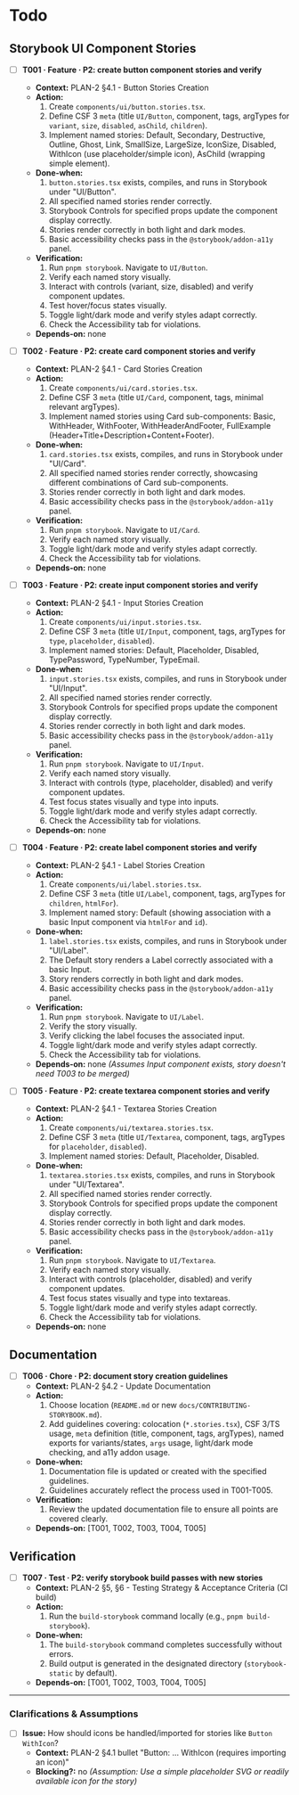 # Todo

## Storybook UI Component Stories

- [ ] **T001 · Feature · P2: create button component stories and verify**

  - **Context:** PLAN-2 §4.1 - Button Stories Creation
  - **Action:**
    1. Create `components/ui/button.stories.tsx`.
    2. Define CSF 3 `meta` (title `UI/Button`, component, tags, argTypes for `variant`, `size`, `disabled`, `asChild`, `children`).
    3. Implement named stories: Default, Secondary, Destructive, Outline, Ghost, Link, SmallSize, LargeSize, IconSize, Disabled, WithIcon (use placeholder/simple icon), AsChild (wrapping simple element).
  - **Done‑when:**
    1. `button.stories.tsx` exists, compiles, and runs in Storybook under "UI/Button".
    2. All specified named stories render correctly.
    3. Storybook Controls for specified props update the component display correctly.
    4. Stories render correctly in both light and dark modes.
    5. Basic accessibility checks pass in the `@storybook/addon-a11y` panel.
  - **Verification:**
    1. Run `pnpm storybook`. Navigate to `UI/Button`.
    2. Verify each named story visually.
    3. Interact with controls (variant, size, disabled) and verify component updates.
    4. Test hover/focus states visually.
    5. Toggle light/dark mode and verify styles adapt correctly.
    6. Check the Accessibility tab for violations.
  - **Depends‑on:** none

- [ ] **T002 · Feature · P2: create card component stories and verify**

  - **Context:** PLAN-2 §4.1 - Card Stories Creation
  - **Action:**
    1. Create `components/ui/card.stories.tsx`.
    2. Define CSF 3 `meta` (title `UI/Card`, component, tags, minimal relevant argTypes).
    3. Implement named stories using Card sub-components: Basic, WithHeader, WithFooter, WithHeaderAndFooter, FullExample (Header+Title+Description+Content+Footer).
  - **Done‑when:**
    1. `card.stories.tsx` exists, compiles, and runs in Storybook under "UI/Card".
    2. All specified named stories render correctly, showcasing different combinations of Card sub-components.
    3. Stories render correctly in both light and dark modes.
    4. Basic accessibility checks pass in the `@storybook/addon-a11y` panel.
  - **Verification:**
    1. Run `pnpm storybook`. Navigate to `UI/Card`.
    2. Verify each named story visually.
    3. Toggle light/dark mode and verify styles adapt correctly.
    4. Check the Accessibility tab for violations.
  - **Depends‑on:** none

- [ ] **T003 · Feature · P2: create input component stories and verify**

  - **Context:** PLAN-2 §4.1 - Input Stories Creation
  - **Action:**
    1. Create `components/ui/input.stories.tsx`.
    2. Define CSF 3 `meta` (title `UI/Input`, component, tags, argTypes for `type`, `placeholder`, `disabled`).
    3. Implement named stories: Default, Placeholder, Disabled, TypePassword, TypeNumber, TypeEmail.
  - **Done‑when:**
    1. `input.stories.tsx` exists, compiles, and runs in Storybook under "UI/Input".
    2. All specified named stories render correctly.
    3. Storybook Controls for specified props update the component display correctly.
    4. Stories render correctly in both light and dark modes.
    5. Basic accessibility checks pass in the `@storybook/addon-a11y` panel.
  - **Verification:**
    1. Run `pnpm storybook`. Navigate to `UI/Input`.
    2. Verify each named story visually.
    3. Interact with controls (type, placeholder, disabled) and verify component updates.
    4. Test focus states visually and type into inputs.
    5. Toggle light/dark mode and verify styles adapt correctly.
    6. Check the Accessibility tab for violations.
  - **Depends‑on:** none

- [ ] **T004 · Feature · P2: create label component stories and verify**

  - **Context:** PLAN-2 §4.1 - Label Stories Creation
  - **Action:**
    1. Create `components/ui/label.stories.tsx`.
    2. Define CSF 3 `meta` (title `UI/Label`, component, tags, argTypes for `children`, `htmlFor`).
    3. Implement named story: Default (showing association with a basic Input component via `htmlFor` and `id`).
  - **Done‑when:**
    1. `label.stories.tsx` exists, compiles, and runs in Storybook under "UI/Label".
    2. The Default story renders a Label correctly associated with a basic Input.
    3. Story renders correctly in both light and dark modes.
    4. Basic accessibility checks pass in the `@storybook/addon-a11y` panel.
  - **Verification:**
    1. Run `pnpm storybook`. Navigate to `UI/Label`.
    2. Verify the story visually.
    3. Verify clicking the label focuses the associated input.
    4. Toggle light/dark mode and verify styles adapt correctly.
    5. Check the Accessibility tab for violations.
  - **Depends‑on:** none _(Assumes Input component exists, story doesn't need T003 to be merged)_

- [ ] **T005 · Feature · P2: create textarea component stories and verify**
  - **Context:** PLAN-2 §4.1 - Textarea Stories Creation
  - **Action:**
    1. Create `components/ui/textarea.stories.tsx`.
    2. Define CSF 3 `meta` (title `UI/Textarea`, component, tags, argTypes for `placeholder`, `disabled`).
    3. Implement named stories: Default, Placeholder, Disabled.
  - **Done‑when:**
    1. `textarea.stories.tsx` exists, compiles, and runs in Storybook under "UI/Textarea".
    2. All specified named stories render correctly.
    3. Storybook Controls for specified props update the component display correctly.
    4. Stories render correctly in both light and dark modes.
    5. Basic accessibility checks pass in the `@storybook/addon-a11y` panel.
  - **Verification:**
    1. Run `pnpm storybook`. Navigate to `UI/Textarea`.
    2. Verify each named story visually.
    3. Interact with controls (placeholder, disabled) and verify component updates.
    4. Test focus states visually and type into textareas.
    5. Toggle light/dark mode and verify styles adapt correctly.
    6. Check the Accessibility tab for violations.
  - **Depends‑on:** none

## Documentation

- [ ] **T006 · Chore · P2: document story creation guidelines**
  - **Context:** PLAN-2 §4.2 - Update Documentation
  - **Action:**
    1. Choose location (`README.md` or new `docs/CONTRIBUTING-STORYBOOK.md`).
    2. Add guidelines covering: colocation (`*.stories.tsx`), CSF 3/TS usage, `meta` definition (title, component, tags, argTypes), named exports for variants/states, `args` usage, light/dark mode checking, and a11y addon usage.
  - **Done‑when:**
    1. Documentation file is updated or created with the specified guidelines.
    2. Guidelines accurately reflect the process used in T001-T005.
  - **Verification:**
    1. Review the updated documentation file to ensure all points are covered clearly.
  - **Depends‑on:** [T001, T002, T003, T004, T005]

## Verification

- [ ] **T007 · Test · P2: verify storybook build passes with new stories**
  - **Context:** PLAN-2 §5, §6 - Testing Strategy & Acceptance Criteria (CI build)
  - **Action:**
    1. Run the `build-storybook` command locally (e.g., `pnpm build-storybook`).
  - **Done‑when:**
    1. The `build-storybook` command completes successfully without errors.
    2. Build output is generated in the designated directory (`storybook-static` by default).
  - **Depends‑on:** [T001, T002, T003, T004, T005]

---

### Clarifications & Assumptions

- [ ] **Issue:** How should icons be handled/imported for stories like `Button` `WithIcon`?
  - **Context:** PLAN-2 §4.1 bullet "Button: ... WithIcon (requires importing an icon)"
  - **Blocking?:** no _(Assumption: Use a simple placeholder SVG or readily available icon for the story)_
